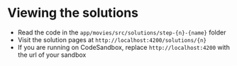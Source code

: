 # Viewing the solutions

<div class="dense">

- Read the code in the `app/movies/src/solutions/step-{n}-{name}` folder
- Visit the solution pages at `http://localhost:4200/solutions/{n}`
- If you are running on CodeSandbox, replace `http://localhost:4200` with the url of your sandbox

</div>
